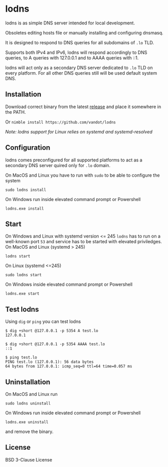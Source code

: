 # lodns
lodns is as simple DNS server intended for local development.

Obsoletes editing hosts file or manually installing and configuring dnsmasq.

It is designed to respond to DNS queries for all subdomains of `.lo` TLD.

Supports both IPv4 and IPv6, lodns will respond accordingly to DNS queries, to A queries with 127.0.0.1 and to AAAA queries with ::1.

lodns will act only as a secondary DNS server dedicated to `.lo` TLD on every platform. For all other DNS queries still will be used default system DNS.

## Installation
Download correct binary from the latest [release](https://github.com/vandot/lodns/releases) and place it somewhere in the PATH.

Or `nimble install https://github.com/vandot/lodns`

*Note: lodns support for Linux relies on systemd and systemd-resolved*

## Configuration
lodns comes preconfigured for all supported platforms to act as a secondary DNS server quired only for `.lo` domain.

On MacOS and Linux you have to run with `sudo` to be able to configure the system
```
sudo lodns install
```
On Windows run inside elevated command prompt or Powershell
```
lodns.exe install
```

## Start
On Windows and Linux with systemd version <= 245 `lodns` has to run on a well-known port `53` and service has to be started with elevated priviledges.
On MacOS and Linux (systemd > 245)
```
lodns start
```
On Linux (systemd <=245)
```
sudo lodns start
```
On Windows inside elevated command prompt or Powershell
```
lodns.exe start
```

## Test lodns
Using `dig` or `ping` you can test lodns
```
$ dig +short @127.0.0.1 -p 5354 A test.lo
127.0.0.1

$ dig +short @127.0.0.1 -p 5354 AAAA test.lo
::1

$ ping test.lo
PING test.lo (127.0.0.1): 56 data bytes
64 bytes from 127.0.0.1: icmp_seq=0 ttl=64 time=0.057 ms
```

## Uninstallation
On MacOS and Linux run 
```
sudo lodns uninstall
```
On Windows run inside elevated command prompt or Powershell
```
lodns.exe uninstall
```
and remove the binary.

## License

BSD 3-Clause License

